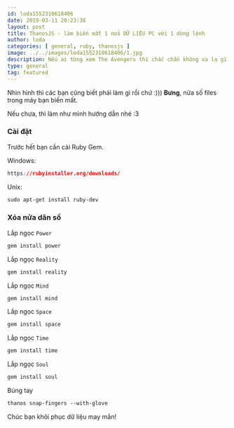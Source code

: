 ```yaml
---
id: loda1552310618406
date: 2019-03-11 20:23:38
layout: post
title: ThanosJS - làm biến mất 1 nửa DỮ LIỆU PC với 1 dòng lệnh
author: loda
categories: [ general, ruby, thanosjs ]
image: ../../images/loda1552310618406/1.jpg
description: Nếu ai từng xem The Avengers thì chắc chắn không xa lạ gì với quyền năng của Thanos.
type: general
tag: featured
---
```


Nhìn hình thì các bạn cũng biết phải làm gì rồi chứ :))) **Bưng**, nửa số files trong máy bạn biến mất.

Nếu chưa, thì làm như mình hướng dẫn nhé :3

### Cài đặt

Trước hết bạn cần cài Ruby Gem.

Windows:
```css
https://rubyinstaller.org/downloads/
```

Unix:
```css
sudo apt-get install ruby-dev
```

### Xóa nửa dân số

Lắp ngọc `Power`
```css
gem install power
```
Lắp ngọc `Reality`
```css
gem install reality
```
Lắp ngọc `Mind`
```css
gem install mind
```
Lắp ngọc `Space`
```css
gem install space
```
Lắp ngọc `Time`
```css
gem install time
```
Lắp ngọc `Soul`
```css
gem install soul
```
Búng tay
```css
thanos snap-fingers --with-glove
```

Chúc bạn khôi phục dữ liệu may mắn!
